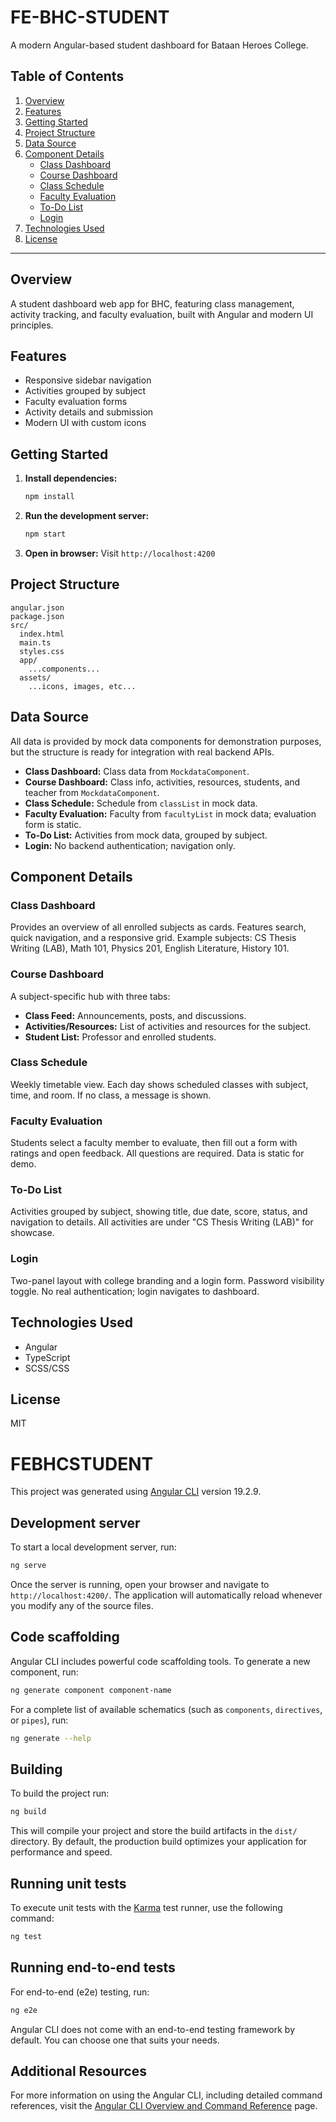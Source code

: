 # FE-BHC-STUDENT

A modern Angular-based student dashboard for Bataan Heroes College.

## Table of Contents
1. [Overview](#overview)
2. [Features](#features)
3. [Getting Started](#getting-started)
4. [Project Structure](#project-structure)
5. [Data Source](#data-source)
6. [Component Details](#component-details)
    - [Class Dashboard](#class-dashboard)
    - [Course Dashboard](#course-dashboard)
    - [Class Schedule](#class-schedule)
    - [Faculty Evaluation](#faculty-evaluation)
    - [To-Do List](#to-do-list)
    - [Login](#login)
7. [Technologies Used](#technologies-used)
8. [License](#license)

---

## Overview
A student dashboard web app for BHC, featuring class management, activity tracking, and faculty evaluation, built with Angular and modern UI principles.

## Features
- Responsive sidebar navigation
- Activities grouped by subject
- Faculty evaluation forms
- Activity details and submission
- Modern UI with custom icons

## Getting Started
1. **Install dependencies:**
   ```bash
   npm install
   ```
2. **Run the development server:**
   ```bash
   npm start
   ```
3. **Open in browser:**
   Visit `http://localhost:4200`

## Project Structure
```
angular.json
package.json
src/
  index.html
  main.ts
  styles.css
  app/
    ...components...
  assets/
    ...icons, images, etc...
```

## Data Source
All data is provided by mock data components for demonstration purposes, but the structure is ready for integration with real backend APIs.

- **Class Dashboard:** Class data from `MockdataComponent`.
- **Course Dashboard:** Class info, activities, resources, students, and teacher from `MockdataComponent`.
- **Class Schedule:** Schedule from `classList` in mock data.
- **Faculty Evaluation:** Faculty from `facultyList` in mock data; evaluation form is static.
- **To-Do List:** Activities from mock data, grouped by subject.
- **Login:** No backend authentication; navigation only.

## Component Details

### Class Dashboard
Provides an overview of all enrolled subjects as cards. Features search, quick navigation, and a responsive grid. Example subjects: CS Thesis Writing (LAB), Math 101, Physics 201, English Literature, History 101.

### Course Dashboard
A subject-specific hub with three tabs:
- **Class Feed:** Announcements, posts, and discussions.
- **Activities/Resources:** List of activities and resources for the subject.
- **Student List:** Professor and enrolled students.

### Class Schedule
Weekly timetable view. Each day shows scheduled classes with subject, time, and room. If no class, a message is shown.

### Faculty Evaluation
Students select a faculty member to evaluate, then fill out a form with ratings and open feedback. All questions are required. Data is static for demo.

### To-Do List
Activities grouped by subject, showing title, due date, score, status, and navigation to details. All activities are under "CS Thesis Writing (LAB)" for showcase.

### Login
Two-panel layout with college branding and a login form. Password visibility toggle. No real authentication; login navigates to dashboard.

## Technologies Used
- Angular
- TypeScript
- SCSS/CSS

## License
MIT

#

# FEBHCSTUDENT

This project was generated using [Angular CLI](https://github.com/angular/angular-cli) version 19.2.9.

## Development server

To start a local development server, run:

```bash
ng serve
```

Once the server is running, open your browser and navigate to `http://localhost:4200/`. The application will automatically reload whenever you modify any of the source files.

## Code scaffolding

Angular CLI includes powerful code scaffolding tools. To generate a new component, run:

```bash
ng generate component component-name
```

For a complete list of available schematics (such as `components`, `directives`, or `pipes`), run:

```bash
ng generate --help
```

## Building

To build the project run:

```bash
ng build
```

This will compile your project and store the build artifacts in the `dist/` directory. By default, the production build optimizes your application for performance and speed.

## Running unit tests

To execute unit tests with the [Karma](https://karma-runner.github.io) test runner, use the following command:

```bash
ng test
```

## Running end-to-end tests

For end-to-end (e2e) testing, run:

```bash
ng e2e
```

Angular CLI does not come with an end-to-end testing framework by default. You can choose one that suits your needs.

## Additional Resources

For more information on using the Angular CLI, including detailed command references, visit the [Angular CLI Overview and Command Reference](https://angular.dev/tools/cli) page.
